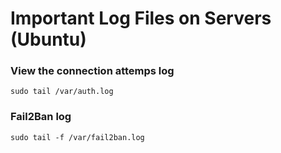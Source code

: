 # Important Log Files on Servers (Ubuntu)

### View the connection attemps log
```
sudo tail /var/auth.log
```

### Fail2Ban log
```
sudo tail -f /var/fail2ban.log
```

